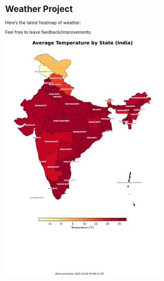 # Weather Project

Here’s the latest heatmap of weather:

Feel free to leave feedback/improvements.

![India Heatmap](docs/assets/india_heatmap.png?v=DDDF19)

